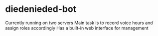 # diedenieded-bot
Currently running on two servers
Main task is to record voice hours and assign roles accordingly
Has a built-in web interface for management
